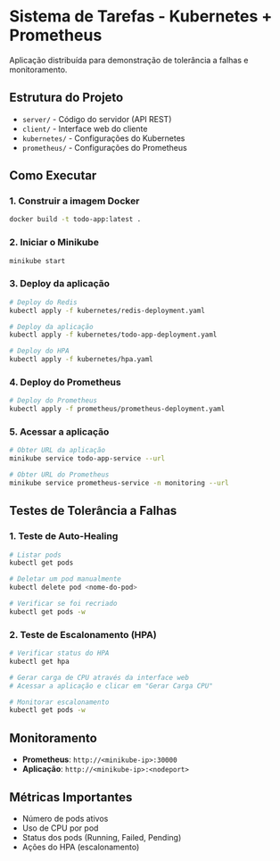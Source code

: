 # Sistema de Tarefas - Kubernetes + Prometheus

Aplicação distribuída para demonstração de tolerância a falhas e monitoramento.

## Estrutura do Projeto

- `server/` - Código do servidor (API REST)
- `client/` - Interface web do cliente  
- `kubernetes/` - Configurações do Kubernetes
- `prometheus/` - Configurações do Prometheus

## Como Executar

### 1. Construir a imagem Docker

```bash
docker build -t todo-app:latest .
```

### 2. Iniciar o Minikube

```bash
minikube start
```

### 3. Deploy da aplicação

```bash
# Deploy do Redis
kubectl apply -f kubernetes/redis-deployment.yaml

# Deploy da aplicação
kubectl apply -f kubernetes/todo-app-deployment.yaml

# Deploy do HPA
kubectl apply -f kubernetes/hpa.yaml
```

### 4. Deploy do Prometheus

```bash
# Deploy do Prometheus
kubectl apply -f prometheus/prometheus-deployment.yaml
```

### 5. Acessar a aplicação

```bash
# Obter URL da aplicação
minikube service todo-app-service --url

# Obter URL do Prometheus
minikube service prometheus-service -n monitoring --url
```

## Testes de Tolerância a Falhas

### 1. Teste de Auto-Healing

```bash
# Listar pods
kubectl get pods

# Deletar um pod manualmente
kubectl delete pod <nome-do-pod>

# Verificar se foi recriado
kubectl get pods -w
```

### 2. Teste de Escalonamento (HPA)

```bash
# Verificar status do HPA
kubectl get hpa

# Gerar carga de CPU através da interface web
# Acessar a aplicação e clicar em "Gerar Carga CPU"

# Monitorar escalonamento
kubectl get pods -w
```

## Monitoramento

- **Prometheus**: `http://<minikube-ip>:30000`
- **Aplicação**: `http://<minikube-ip>:<nodeport>`

## Métricas Importantes

- Número de pods ativos
- Uso de CPU por pod
- Status dos pods (Running, Failed, Pending)
- Ações do HPA (escalonamento)